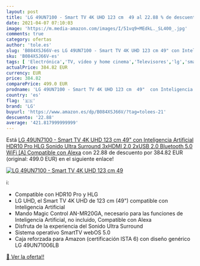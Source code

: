 ```yaml
---
layout: post
title: 'LG 49UN7100 - Smart TV 4K UHD 123 cm  49 al 22.88 % de descuento'
date: 2021-04-07 07:10:03
image: 'https://m.media-amazon.com/images/I/51vq9+MEdkL._SL400_.jpg'
comments: true
category: ofertas
author: 'tole.es'
slug: 'B084XSJ66V-es LG 49UN7100 - Smart TV 4K UHD 123 cm 49" con Inteligencia...'
sku: 'B084XSJ66V-es'
tags: [ 'Electrónica','TV, vídeo y home cinema','Televisores','lg','smart','tv', ]
actualPrice: 384.82 EUR
currency: EUR
price: 384.82
comparePrice: 499.0 EUR
prodname: 'LG 49UN7100 - Smart TV 4K UHD 123 cm  49"  con Inteligencia Artificial  HDR10 Pro  HLG  Sonido Ultra Surround  3xHDMI 2.0  2xUSB 2.0  Bluetooth 5.0  WiFi [A]  Compatible con Alexa'
country: 'es'
flag: '🇪🇸'
brand: 'LG'
buyurl: 'https://www.amazon.es/dp/B084XSJ66V/?tag=tolees-21'
descuento: '22.88'
average: '421.817999999999'
---
```


Está [LG 49UN7100 - Smart TV 4K UHD 123 cm  49"  con Inteligencia Artificial  HDR10 Pro  HLG  Sonido Ultra Surround  3xHDMI 2.0  2xUSB 2.0  Bluetooth 5.0  WiFi [A]  Compatible con Alexa](https://www.amazon.es/dp/B084XSJ66V/?tag=tolees-21) con 22.88 de descuento por 384.82 EUR (original: 499.0 EUR) en el siguiente enlace!

[![LG 49UN7100 - Smart TV 4K UHD 123 cm  49](https://m.media-amazon.com/images/I/51vq9+MEdkL._SL400_.jpg)](https://www.amazon.es/dp/B084XSJ66V/?tag=tolees-21)

ℹ️:

- Compatible con HDR10 Pro y HLG
- LG UHD, el Smart TV 4K UHD de 123 cm (49") compatible con Inteligencia Artificial
- Mando Magic Control AN-MR20GA, necesario para las funciones de Inteligencia Artificial, no incluido, Compatible con Alexa
- Disfruta de la experiencia del Sonido Ultra Surround
- Sistema operativo SmartTV webOS 5.0
- Caja reforzada para Amazon (certificación ISTA 6) con diseño genérico LG 49UN71006LB

[🛒 Ver la oferta!!](https://www.amazon.es/dp/B084XSJ66V/?tag=tolees-21)
